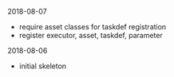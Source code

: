 2018-08-07

- require asset classes for taskdef registration
- register executor, asset, taskdef, parameter

2018-08-06

- initial skeleton
